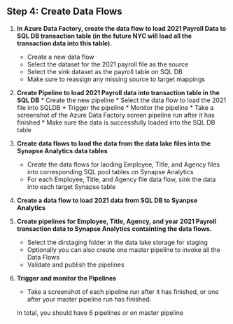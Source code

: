 ## **Step 4:** Create Data Flows

1. **In Azure Data Factory, create the data flow to load 2021 Payroll Data to SQL DB transaction table (in the future NYC will load all the transaction data into this table).**

    * Create a new data flow
    * Select the dataset for the 2021 payroll file as the source
    * Select the sink dataset as the payroll table on SQL DB
    * Make sure to reassign any missing source to target mappings
  
  2. **Create Pipeline to load 2021 Payroll data into transaction table in the SQL DB**
    * Create the new pipeline
    * Select the data flow to load the 2021 file into SQLDB
    * Trigger the pipeline
    * Monitor the pipeline
    * Take a screenshot of the Azure Data Factory screen pipeline run after it has finished 
    * Make sure the data is successfully loaded into the SQL DB table

3. **Create data flows to laod the data from the data lake files into the Synapse Analytics data tables**
    * Create the data flows for laoding Employee, Title, and Agency files into corresponding SQL pool tables on Synapse Analytics
    * For each Employee, Title, and Agency file data flow, sink the data into each target Synapse table

4. **Create a data flow to load 2021 data from SQL DB to Syanpse Analytics**
5.  **Create pipelines for Employee, Title, Agency, and year 2021 Payroll transaction data to Synapse Analytics containting the data flows.**
    * Select the dirstaging folder in the data lake storage for staging
    * Optionally you can also create one master pipeline to invoke all the Data Flows
    * Validate and publish the pipelines

6. **Trigger and monitor the Pipelines**
    * Take a screenshot of each pipeline run after it has finished, or one after your master pipeline run has finished.
    
    In total, you should have 6 pipelines or on master pipeline
